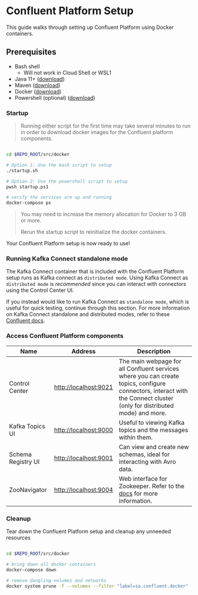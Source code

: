 # Confluent Platform Setup

This guide walks through setting up Confluent Platform using Docker containers.

## Prerequisites

- Bash shell
  - Will not work in Cloud Shell or WSL1
- Java 11+ ([download](https://www.oracle.com/java/technologies/javase-jdk11-downloads.html))
- Maven ([download](https://maven.apache.org/download.cgi))
- Docker ([download](https://www.docker.com/products/docker-desktop))
- Powershell (optional) ([download](https://docs.microsoft.com/en-us/powershell/scripting/install/installing-powershell))

### Startup

> Running either script for the first time may take several minutes to run in order to download docker images for the Confluent platform components.

```bash

cd $REPO_ROOT/src/docker

# Option 1: Use the bash script to setup
./startup.sh

# Option 2: Use the powershell script to setup
pwsh startup.ps1

# verify the services are up and running
docker-compose ps

```

> You may need to increase the memory allocation for Docker to 3 GB or more.
>
> Rerun the startup script to reinitialize the docker containers.

Your Confluent Platform setup is now ready to use!

### Running Kafka Connect standalone mode

The Kafka Connect container that is included with the Confluent Platform setup runs as Kafka connect as `distributed mode`. Using Kafka Connect as `distributed mode` is *recommended* since you can interact with connectors using the Control Center UI.

If you instead would like to run Kafka Connect as `standalone mode`, which is useful for quick testing, continue through this section. For more information on Kafka Connect standalone and distributed modes, refer to these [Confluent docs](https://docs.confluent.io/home/connect/userguide.html#standalone-vs-distributed-mode).

### Access Confluent Platform components

| Name | Address | Description |
| --- | --- | --- |
| Control Center | <http://localhost:9021> | The main webpage for all Confluent services where you can create topics, configure connectors, interact with the Connect cluster (only for distributed mode) and more. |
| Kafka Topics UI | <http://localhost:9000> | Useful to viewing Kafka topics and the messages within them. |
| Schema Registry UI | <http://localhost:9001> | Can view and create new schemas, ideal for interacting with Avro data.  |
| ZooNavigator | <http://localhost:9004> | Web interface for Zookeeper. Refer to the [docs](https://zoonavigator.elkozmon.com/en/stable/) for more information. |

### Cleanup

Tear down the Confluent Platform setup and cleanup any unneeded resources

```bash

cd $REPO_ROOT/src/docker

# bring down all docker containers
docker-compose down

# remove dangling volumes and networks
docker system prune -f --volumes --filter "label=io.confluent.docker"

```
